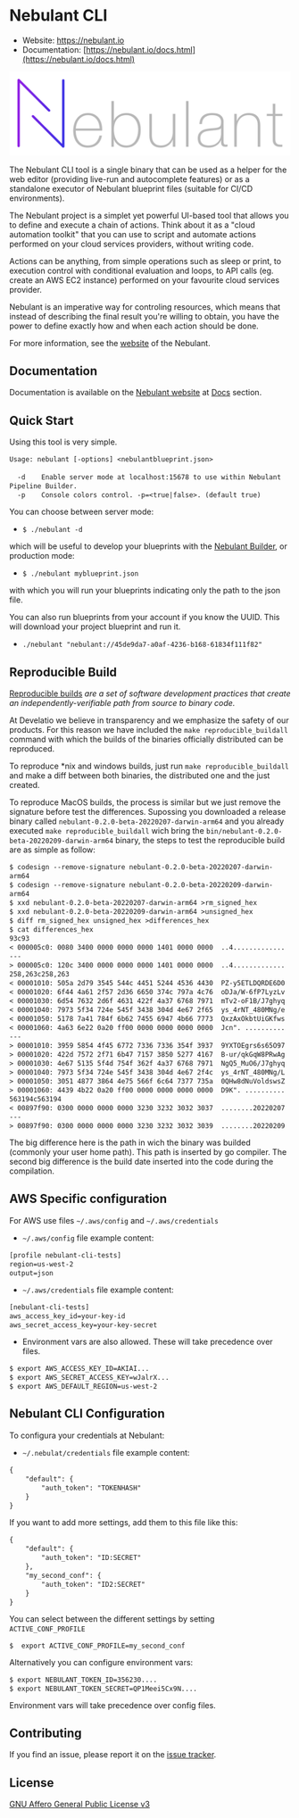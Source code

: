 Nebulant CLI
============

- Website: https://nebulant.io
- Documentation: [https://nebulant.io/docs.html](https://nebulant.io/docs.html)

![Nebulant](https://raw.githubusercontent.com/develatio/nebulant-cli/master/logo.png)

The Nebulant CLI tool is a single binary that can be used as a helper for the web editor (providing live-run and autocomplete features) or as a standalone executor of Nebulant blueprint files (suitable for CI/CD environments).

The Nebulant project is a simplet yet powerful UI-based tool that allows you to define and execute a chain of actions. Think about it as a "cloud automation toolkit" that you can use to script and automate actions performed on your cloud services providers, without writing code. 

Actions can be anything, from simple operations such as sleep or print, to execution control with conditional evaluation and loops, to API calls (eg. create an AWS EC2 instance) performed on your favourite cloud services provider. 

Nebulant is an imperative way for controling resources, which means that instead of describing the final result you're willing to obtain, you have the power to define exactly how and when each action should be done.

For more information, see the [website](https://nebulant.io) of the Nebulant.

Documentation
-------------
Documentation is available on the [Nebulant website](https://nebulant.io) at [Docs](https://nebulant.io/docs.html) section.

Quick Start
-----------

Using this tool is very simple.

```
Usage: nebulant [-options] <nebulantblueprint.json>

  -d	Enable server mode at localhost:15678 to use within Nebulant Pipeline Builder.
  -p	Console colors control. -p=<true|false>. (default true)
```


You can choose between server mode:

- `$ ./nebulant -d`

which will be useful to develop your blueprints with the [Nebulant Builder](https://builder.nebulant.io), or production mode:
 
- `$ ./nebulant myblueprint.json`

with which you will run your blueprints indicating only the path to the json file.

You can also run blueprints from your account if you know the UUID. This will download your project blueprint and run it.

- `./nebulant "nebulant://45de9da7-a0af-4236-b168-61834f111f82"`

Reproducible Build
------------------
[Reproducible builds](https://reproducible-builds.org/) *are a set of software development practices that create an independently-verifiable path from source to binary code.*

At Develatio we believe in transparency and we emphasize the safety of our products. For this reason we have included the `make reproducible_buildall` command with which the builds of the binaries officially distributed can be reproduced.

To reproduce *nix and windows builds, just run `make reproducible_buildall` and make a diff between both binaries, the distributed one and the just created.

To reproduce MacOS builds, the process is similar but we just remove the signature before test the differences. Supossing you downloaded a release binary called `nebulant-0.2.0-beta-20220207-darwin-arm64` and you already executed `make reproducible_buildall` wich bring the `bin/nebulant-0.2.0-beta-20220209-darwin-arm64` binary, the steps to test the reproducible build are as simple as follow:

```
$ codesign --remove-signature nebulant-0.2.0-beta-20220207-darwin-arm64
$ codesign --remove-signature nebulant-0.2.0-beta-20220209-darwin-arm64
$ xxd nebulant-0.2.0-beta-20220207-darwin-arm64 >rm_signed_hex
$ xxd nebulant-0.2.0-beta-20220209-darwin-arm64 >unsigned_hex
$ diff rm_signed_hex unsigned_hex >differences_hex
$ cat differences_hex
93c93
< 000005c0: 0080 3400 0000 0000 0000 1401 0000 0000  ..4.............
---
> 000005c0: 120c 3400 0000 0000 0000 1401 0000 0000  ..4.............
258,263c258,263
< 00001010: 505a 2d79 3545 544c 4451 5244 4536 4430  PZ-y5ETLDQRDE6D0
< 00001020: 6f44 4a61 2f57 2d36 6650 374c 797a 4c76  oDJa/W-6fP7LyzLv
< 00001030: 6d54 7632 2d6f 4631 422f 4a37 6768 7971  mTv2-oF1B/J7ghyq
< 00001040: 7973 5f34 724e 545f 3438 304d 4e67 2f65  ys_4rNT_480MNg/e
< 00001050: 5178 7a41 784f 6b62 7455 6947 4b66 7773  QxzAxOkbtUiGKfws
< 00001060: 4a63 6e22 0a20 ff00 0000 0000 0000 0000  Jcn". ..........
---
> 00001010: 3959 5854 4f45 6772 7336 7336 354f 3937  9YXTOEgrs6s65O97
> 00001020: 422d 7572 2f71 6b47 7157 3850 5277 4167  B-ur/qkGqW8PRwAg
> 00001030: 4e67 5135 5f4d 754f 362f 4a37 6768 7971  NgQ5_MuO6/J7ghyq
> 00001040: 7973 5f34 724e 545f 3438 304d 4e67 2f4c  ys_4rNT_480MNg/L
> 00001050: 3051 4877 3864 4e75 566f 6c64 7377 735a  0QHw8dNuVoldswsZ
> 00001060: 4439 4b22 0a20 ff00 0000 0000 0000 0000  D9K". ..........
563194c563194
< 00897f90: 0300 0000 0000 0000 3230 3232 3032 3037  ........20220207
---
> 00897f90: 0300 0000 0000 0000 3230 3232 3032 3039  ........20220209
```

The big difference here is the path in wich the binary was builded (commonly your user home path). This path is inserted by go compiler. The second big difference is the build date inserted into the code during the compilation.


AWS Specific configuration
--------------------------

For AWS use files `~/.aws/config` and `~/.aws/credentials`

* `~/.aws/config` file example content:

```
[profile nebulant-cli-tests]
region=us-west-2
output=json
```

* `~/.aws/credentials` file example content:

```
[nebulant-cli-tests]
aws_access_key_id=your-key-id
aws_secret_access_key=your-key-secret
```

* Environment vars are also allowed. These will take precedence over files.

```
$ export AWS_ACCESS_KEY_ID=AKIAI...
$ export AWS_SECRET_ACCESS_KEY=wJalrX...
$ export AWS_DEFAULT_REGION=us-west-2
```

Nebulant CLI Configuration
--------------------------
To configura your credentials at Nebulant:

* `~/.nebulat/credentials` file example content:

```
{
 	"default": {
 		"auth_token": "TOKENHASH"
 	}
}
```

If you want to add more settings, add them to this file like this:

```
{
 	"default": {
 		"auth_token": "ID:SECRET"
 	},
 	"my_second_conf": {
 		"auth_token": "ID2:SECRET"
 	}
}
```

You can select between the different settings by setting `ACTIVE_CONF_PROFILE`


```
$  export ACTIVE_CONF_PROFILE=my_second_conf
```

Alternatively you can configure environment vars:

```
$ export NEBULANT_TOKEN_ID=356230....
$ export NEBULANT_TOKEN_SECRET=QP1Meei5Cx9N....
```

Environment vars will take precedence over config files.

Contributing
------------

If you find an issue, please report it on the
[issue tracker](https://github.com/develatio/nebulant-cli/issues/new/choose).

License
-------

[GNU Affero General Public License v3](https://github.com/develatio/nebulant-cli/blob/master/LICENSE)